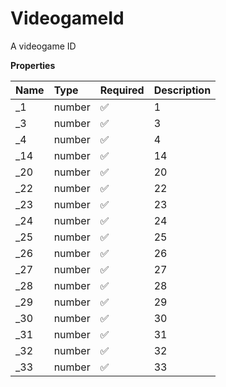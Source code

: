 # VideogameId

A videogame ID

**Properties**

| Name | Type   | Required | Description |
| :--- | :----- | :------- | :---------- |
| \_1  | number | ✅       | 1           |
| \_3  | number | ✅       | 3           |
| \_4  | number | ✅       | 4           |
| \_14 | number | ✅       | 14          |
| \_20 | number | ✅       | 20          |
| \_22 | number | ✅       | 22          |
| \_23 | number | ✅       | 23          |
| \_24 | number | ✅       | 24          |
| \_25 | number | ✅       | 25          |
| \_26 | number | ✅       | 26          |
| \_27 | number | ✅       | 27          |
| \_28 | number | ✅       | 28          |
| \_29 | number | ✅       | 29          |
| \_30 | number | ✅       | 30          |
| \_31 | number | ✅       | 31          |
| \_32 | number | ✅       | 32          |
| \_33 | number | ✅       | 33          |

<!-- This file was generated by liblab | https://liblab.com/ -->
